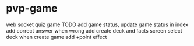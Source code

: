 pvp-game
========

web socket quiz game
TODO
add game status, update game status in index
add correct answer when wrong
add create deck and facts screen
select deck when create game
add +point effect

